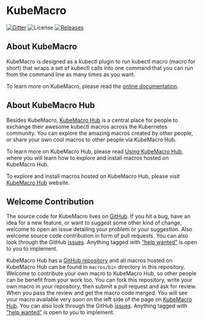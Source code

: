 # KubeMacro

[![Gitter](https://badges.gitter.im/morningspace/community.svg)](https://gitter.im/morningspace/community?utm_source=badge&utm_medium=badge&utm_campaign=pr-badge)
![License](https://img.shields.io/badge/license-MIT-000000.svg)
[![Releases](https://img.shields.io/github/v/release/morningspace/kubemacro.svg)](https://github.com/morningspace/kubemacro/releases)

## About KubeMacro

KubeMacro is designed as a kubectl plugin to run kubectl macro (macro for short) that wraps a set of kubectl calls into one command that you can run from the command line as many times as you want.

To learn more on KubeMacro, please read the [online documentation](https://morningspace.github.io/kubemacro/docs/).

## About KubeMacro Hub

Besides KubeMacro, [KubeMacro Hub](https://github.com/morningspace/kubemacro-hub/) is a central place for people to exchange their awesome kubectl macros across the Kubernetes community. You can explore the amazing macros created by other people, or share your own cool macros to other people via KubeMacro Hub.

To learn more on KubeMacro Hub, please read [Using KubeMacro Hub](https://morningspace.github.io/kubemacro/docs/#/using-kubemacro-hub), where you will learn how to explore and install macros hosted on KubeMacro Hub.

To explore and install macros hosted on KubeMacro Hub, please visit [KubeMacro Hub](https://morningspace.github.io/kubemacro-hub/) website.

## Welcome Contribution

The source code for KubeMacro lives on [GitHub](https://github.com/morningspace/kubemacro). If you hit a bug, have an idea for a new feature, or want to suggest some other kind of change, welcome to open an issue detailing your problem or your suggestion. Also welcome source code contribution in form of pull requests. You can also look through the GitHub [issues](https://github.com/morningspace/kubemacro/issues). Anything tagged with [“help wanted”](https://github.com/morningspace/kubemacro/issues?q=is%3Aissue+is%3Aopen+label%3A%22help+wanted%22) is open to you to implement.

KubeMacro Hub has a [GitHub repository](http://github.com/morningspace/kubemacro-hub) and all macros hosted on KubeMacro Hub can be found in `macros/bin` directory in this repository. Welcome to contribute your own macro to KubeMacro Hub, so other people can be benefit from your work too. You can fork this repository, write your own macro in your repository, then submit a pull request and ask for review. When you pass the review and get the macro code merged. You will see your macro available very soon on the left side of the page on [KubeMacro Hub](https://morningspace.github.io/kubemacro-hub/). You can also look through the GitHub [issues](https://github.com/morningspace/kubemacro-hub/issues). Anything tagged with [“help wanted”](https://github.com/morningspace/kubemacro-hub/issues?q=is%3Aissue+is%3Aopen+label%3A%22help+wanted%22) is open to you to implement.